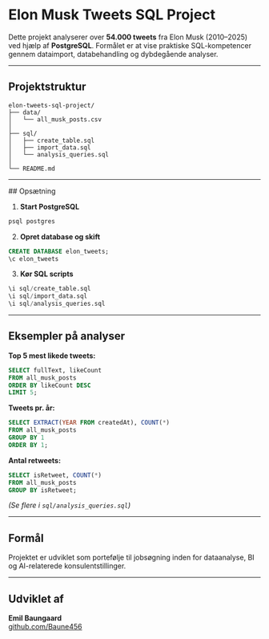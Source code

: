 # Elon Musk Tweets SQL Project

Dette projekt analyserer over **54.000 tweets** fra Elon Musk (2010–2025) ved hjælp af **PostgreSQL**. Formålet er at vise praktiske SQL-kompetencer gennem dataimport, databehandling og dybdegående analyser.

---

## Projektstruktur

```
elon-tweets-sql-project/
├── data/
│   └── all_musk_posts.csv
│
├── sql/
│   ├── create_table.sql
│   ├── import_data.sql
│   └── analysis_queries.sql
│
└── README.md
```

---

##️ Opsætning

1. **Start PostgreSQL**
```bash
psql postgres
```

2. **Opret database og skift**
```sql
CREATE DATABASE elon_tweets;
\c elon_tweets
```

3. **Kør SQL scripts**
```sql
\i sql/create_table.sql
\i sql/import_data.sql
\i sql/analysis_queries.sql
```

---

## Eksempler på analyser

**Top 5 mest likede tweets:**
```sql
SELECT fullText, likeCount 
FROM all_musk_posts 
ORDER BY likeCount DESC 
LIMIT 5;
```

**Tweets pr. år:**
```sql
SELECT EXTRACT(YEAR FROM createdAt), COUNT(*) 
FROM all_musk_posts 
GROUP BY 1 
ORDER BY 1;
```

**Antal retweets:**
```sql
SELECT isRetweet, COUNT(*) 
FROM all_musk_posts 
GROUP BY isRetweet;
```

_(Se flere i `sql/analysis_queries.sql`)_

---

## Formål

Projektet er udviklet som portefølje til jobsøgning inden for dataanalyse, BI og AI-relaterede konsulentstillinger.

---

## Udviklet af

**Emil Baungaard**  
[github.com/Baune456](https://github.com/Baune456)
